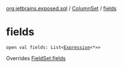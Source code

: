 [org.jetbrains.exposed.sql](../index.md) / [ColumnSet](index.md) / [fields](.)

# fields

`open val fields: List<`[`Expression`](../-expression/index.md)`<*>>`

Overrides [FieldSet.fields](../-field-set/fields.md)

